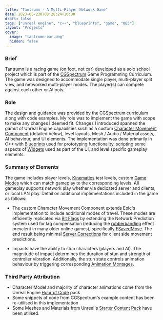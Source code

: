 ```yaml
---
title: "Tantrumn - A Multi-Player Network Game"
date: 2023-06-230T08:28:24+10:00
draft: false
tags: ["unreal engine", "c++", "blueprints", "game", "UE5"]
layout: "Projects"
cover:
  image: "tantrumn-bar.png"
  hidden: false
---
```


### Brief
Tantrumn is a racing game (on foot, not car) developed as a solo school project which is part of the [CGSpectrum](https://www.cgspectrum.com/) Game Programming Curriculum.  The game was designed to accommodate single player, multi-player split view, and networked multi-player modes.  The player(s) can compete against each other or AI bots.
### Role
The design and guidance was provided by the CGSpectrum curriculum along with code examples.  My role was to implement the game with scope to make any changes I deemed fit.  Changes I introduced spanned the gamut of Unreal Engine capabilities such as a custom [Character Movement Component](https://docs.unrealengine.com/5.2/en-US/understanding-networked-movement-in-the-character-movement-component-for-unreal-engine/) (detailed below), level layouts, Mesh / Audio / Material assets, AI behaviour, and UI elements.  The implementation was done primarily in C++ with [Blueprints](https://docs.unrealengine.com/5.2/en-US/introduction-to-blueprints-visual-scripting-in-unreal-engine/) used for prototyping functionality, scripting some aspects of [Widgets](https://docs.unrealengine.com/5.2/en-US/creating-widgets-in-unreal-engine/) used as part of the UI, and level specific gameplay elements. 
### Summary of Elements
The game includes player levels, [Kinematics](https://en.wikipedia.org/wiki/Kinematics) test levels, custom [Game Modes](https://docs.unrealengine.com/5.2/en-US/game-mode-and-game-state-in-unreal-engine/) which can match gameplay to the corresponding levels.  All gameplay supports network play whether via dedicated server and clients, or local LAN play.  Detail on additional implementations included in the game as follows:

* The custom Character Movement Component extends Epic's implementation to include additional modes of travel.  These modes are efficiently replicated via [Bit Flags](https://en.wikipedia.org/wiki/Bit_field) by extending the Network Prediction system used for lag compensation (reducing the [rubberbanding](https://www.dictionary.com/browse/rubberbanding) effect prevalent in many older online games), specifically [FSavedMove](https://docs.unrealengine.com/5.2/en-US/API/Runtime/Engine/GameFramework/FSavedMove_Character/). The end result being minimal [Server Corrections](https://docs.unrealengine.com/5.2/en-US/understanding-networked-movement-in-the-character-movement-component-for-unreal-engine/#customizingnetworkedcharactermovement) for client side movement predictions.


* Impacts have the ability to stun characters (players and AI).  The magnitude of impact determines the duration of stun and strength of controller vibration. Additionally, the stun state controls animation behaviour by triggering corresponding [Animation Montages](https://docs.unrealengine.com/5.2/en-US/animation-montage-in-unreal-engine/).

### Third Party Attribution
* Character Model and majority of character animations come from the Unreal Engine [Hour of Code](https://www.unrealengine.com/marketplace/en-US/product/unreal-engine-hour-of-code) pack
* Some snippets of code from CGSpectrum's example content has been re-utilised in this implementation
* Some Meshes and Materials from Unreal's [Starter Content Pack](https://docs.unrealengine.com/5.2/en-US/assets-and-content-packs-in-unreal-engine/) have been utilised.
